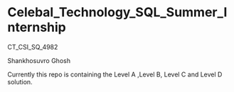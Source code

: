 # Celebal_Technology_SQL_Summer_Internship

CT_CSI_SQ_4982

Shankhosuvro Ghosh

Currently this repo is containing the Level A ,Level B, Level C and Level D solution.
